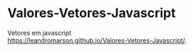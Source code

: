 # Valores-Vetores-Javascript
Vetores em javascript  
https://leandromarson.github.io/Valores-Vetores-Javascript/.
